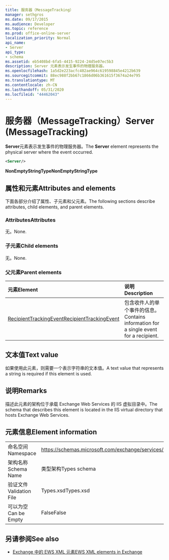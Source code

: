 ```yaml
---
title: 服务器（MessageTracking）
manager: sethgros
ms.date: 09/17/2015
ms.audience: Developer
ms.topic: reference
ms.prod: office-online-server
localization_priority: Normal
api_name:
- Server
api_type:
- schema
ms.assetid: eb5408bd-6fa5-4415-9224-24d5e07ec5b3
description: Server 元素表示发生事件的物理服务器。
ms.openlocfilehash: 1a5d2e223acfc402ae964c619598845e4212b639
ms.sourcegitcommit: 88ec988f2bb67c1866d06b361615f3674a24e795
ms.translationtype: MT
ms.contentlocale: zh-CN
ms.lasthandoff: 05/31/2020
ms.locfileid: "44462043"
---
```

# <a name="server-messagetracking"></a><span data-ttu-id="bfe6e-103">服务器（MessageTracking）</span><span class="sxs-lookup"><span data-stu-id="bfe6e-103">Server (MessageTracking)</span></span>

<span data-ttu-id="bfe6e-104">**Server**元素表示发生事件的物理服务器。</span><span class="sxs-lookup"><span data-stu-id="bfe6e-104">The **Server** element represents the physical server where the event occurred.</span></span> 
  
```XML
<Server/>
```

 <span data-ttu-id="bfe6e-105">**NonEmptyStringType**</span><span class="sxs-lookup"><span data-stu-id="bfe6e-105">**NonEmptyStringType**</span></span>
## <a name="attributes-and-elements"></a><span data-ttu-id="bfe6e-106">属性和元素</span><span class="sxs-lookup"><span data-stu-id="bfe6e-106">Attributes and elements</span></span>

<span data-ttu-id="bfe6e-107">下面各部分介绍了属性、子元素和父元素。</span><span class="sxs-lookup"><span data-stu-id="bfe6e-107">The following sections describe attributes, child elements, and parent elements.</span></span>
  
### <a name="attributes"></a><span data-ttu-id="bfe6e-108">Attributes</span><span class="sxs-lookup"><span data-stu-id="bfe6e-108">Attributes</span></span>

<span data-ttu-id="bfe6e-109">无。</span><span class="sxs-lookup"><span data-stu-id="bfe6e-109">None.</span></span>
  
### <a name="child-elements"></a><span data-ttu-id="bfe6e-110">子元素</span><span class="sxs-lookup"><span data-stu-id="bfe6e-110">Child elements</span></span>

<span data-ttu-id="bfe6e-111">无。</span><span class="sxs-lookup"><span data-stu-id="bfe6e-111">None.</span></span>
  
### <a name="parent-elements"></a><span data-ttu-id="bfe6e-112">父元素</span><span class="sxs-lookup"><span data-stu-id="bfe6e-112">Parent elements</span></span>

|<span data-ttu-id="bfe6e-113">**元素**</span><span class="sxs-lookup"><span data-stu-id="bfe6e-113">**Element**</span></span>|<span data-ttu-id="bfe6e-114">**说明**</span><span class="sxs-lookup"><span data-stu-id="bfe6e-114">**Description**</span></span>|
|:-----|:-----|
|[<span data-ttu-id="bfe6e-115">RecipientTrackingEvent</span><span class="sxs-lookup"><span data-stu-id="bfe6e-115">RecipientTrackingEvent</span></span>](recipienttrackingevent.md) <br/> |<span data-ttu-id="bfe6e-116">包含收件人的单个事件的信息。</span><span class="sxs-lookup"><span data-stu-id="bfe6e-116">Contains information for a single event for a recipient.</span></span>  <br/> |
   
## <a name="text-value"></a><span data-ttu-id="bfe6e-117">文本值</span><span class="sxs-lookup"><span data-stu-id="bfe6e-117">Text value</span></span>

<span data-ttu-id="bfe6e-118">如果使用此元素，则需要一个表示字符串的文本值。</span><span class="sxs-lookup"><span data-stu-id="bfe6e-118">A text value that represents a string is required if this element is used.</span></span>
  
## <a name="remarks"></a><span data-ttu-id="bfe6e-119">说明</span><span class="sxs-lookup"><span data-stu-id="bfe6e-119">Remarks</span></span>

<span data-ttu-id="bfe6e-120">描述此元素的架构位于承载 Exchange Web Services 的 IIS 虚拟目录中。</span><span class="sxs-lookup"><span data-stu-id="bfe6e-120">The schema that describes this element is located in the IIS virtual directory that hosts Exchange Web Services.</span></span>
  
## <a name="element-information"></a><span data-ttu-id="bfe6e-121">元素信息</span><span class="sxs-lookup"><span data-stu-id="bfe6e-121">Element information</span></span>

|||
|:-----|:-----|
|<span data-ttu-id="bfe6e-122">命名空间</span><span class="sxs-lookup"><span data-stu-id="bfe6e-122">Namespace</span></span>  <br/> |https://schemas.microsoft.com/exchange/services/2006/types  <br/> |
|<span data-ttu-id="bfe6e-123">架构名称</span><span class="sxs-lookup"><span data-stu-id="bfe6e-123">Schema Name</span></span>  <br/> |<span data-ttu-id="bfe6e-124">类型架构</span><span class="sxs-lookup"><span data-stu-id="bfe6e-124">Types schema</span></span>  <br/> |
|<span data-ttu-id="bfe6e-125">验证文件</span><span class="sxs-lookup"><span data-stu-id="bfe6e-125">Validation File</span></span>  <br/> |<span data-ttu-id="bfe6e-126">Types.xsd</span><span class="sxs-lookup"><span data-stu-id="bfe6e-126">Types.xsd</span></span>  <br/> |
|<span data-ttu-id="bfe6e-127">可以为空</span><span class="sxs-lookup"><span data-stu-id="bfe6e-127">Can be Empty</span></span>  <br/> |<span data-ttu-id="bfe6e-128">False</span><span class="sxs-lookup"><span data-stu-id="bfe6e-128">False</span></span>  <br/> |
   
## <a name="see-also"></a><span data-ttu-id="bfe6e-129">另请参阅</span><span class="sxs-lookup"><span data-stu-id="bfe6e-129">See also</span></span>



- [<span data-ttu-id="bfe6e-130">Exchange 中的 EWS XML 元素</span><span class="sxs-lookup"><span data-stu-id="bfe6e-130">EWS XML elements in Exchange</span></span>](ews-xml-elements-in-exchange.md)

